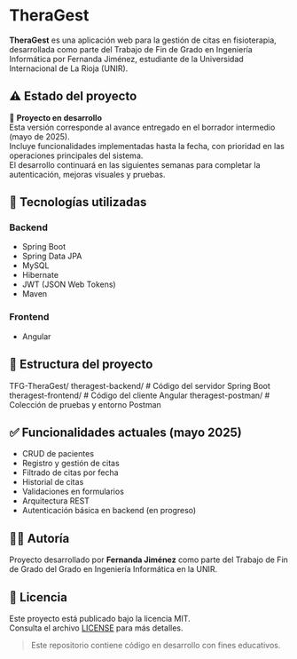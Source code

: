 # TheraGest

**TheraGest** es una aplicación web para la gestión de citas en fisioterapia, desarrollada como parte del Trabajo de Fin de Grado en Ingeniería Informática por Fernanda Jiménez, estudiante de la Universidad Internacional de La Rioja (UNIR).

## ⚠️ Estado del proyecto

🚧 **Proyecto en desarrollo**  
Esta versión corresponde al avance entregado en el borrador intermedio (mayo de 2025).  
Incluye funcionalidades implementadas hasta la fecha, con prioridad en las operaciones principales del sistema.  
El desarrollo continuará en las siguientes semanas para completar la autenticación, mejoras visuales y pruebas.

## 🚀 Tecnologías utilizadas

### Backend
- Spring Boot
- Spring Data JPA
- MySQL
- Hibernate
- JWT (JSON Web Tokens)
- Maven

### Frontend
- Angular

## 📁 Estructura del proyecto
TFG-TheraGest/
theragest-backend/ # Código del servidor Spring Boot
theragest-frontend/ # Código del cliente Angular
theragest-postman/ # Colección de pruebas y entorno Postman

## ✅ Funcionalidades actuales (mayo 2025)

- CRUD de pacientes
- Registro y gestión de citas
- Filtrado de citas por fecha
- Historial de citas
- Validaciones en formularios
- Arquitectura REST
- Autenticación básica en backend (en progreso)

## 🧑‍💻 Autoría

Proyecto desarrollado por **Fernanda Jiménez** como parte del Trabajo de Fin de Grado del Grado en Ingeniería Informática en la UNIR.

## 📄 Licencia

Este proyecto está publicado bajo la licencia MIT.  
Consulta el archivo [LICENSE](LICENSE) para más detalles.

> Este repositorio contiene código en desarrollo con fines educativos.
